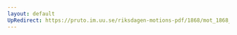 ```yaml
---
layout: default
UpRedirect: https://pruto.im.uu.se/riksdagen-motions-pdf/1868/mot_1868__fk__79.pdf
---
```

